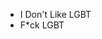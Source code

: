 - I Don't Like LGBT
- F*ck LGBT

<!---
Mrexe2143/Mrexe2143 is a ✨ special ✨ repository because its `README.md` (this file) appears on your GitHub profile.
You can click the Preview link to take a look at your changes.
--->
